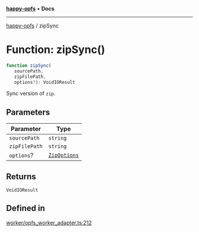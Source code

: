 [**happy-opfs**](../README.md) • **Docs**

***

[happy-opfs](../README.md) / zipSync

# Function: zipSync()

```ts
function zipSync(
   sourcePath, 
   zipFilePath, 
   options?): VoidIOResult
```

Sync version of `zip`.

## Parameters

| Parameter | Type |
| ------ | ------ |
| `sourcePath` | `string` |
| `zipFilePath` | `string` |
| `options`? | [`ZipOptions`](../interfaces/ZipOptions.md) |

## Returns

`VoidIOResult`

## Defined in

[worker/opfs\_worker\_adapter.ts:212](https://github.com/JiangJie/happy-opfs/blob/b6f122787c0a1042b0551ee35b286e55a132e2d7/src/worker/opfs_worker_adapter.ts#L212)
